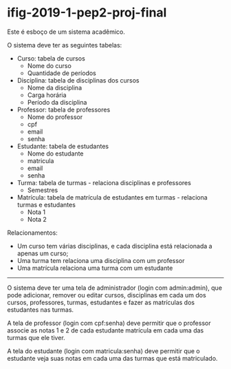 # ifig-2019-1-pep2-proj-final

Este é esboço de um sistema acadêmico.

O sistema deve ter as seguintes tabelas:
- Curso: tabela de cursos
  - Nome do curso
  - Quantidade de períodos
- Disciplina: tabela de disciplinas dos cursos
  - Nome da disciplina
  - Carga horária
  - Período da disciplina
- Professor: tabela de professores
  - Nome do professor
  - cpf
  - email
  - senha
- Estudante: tabela de estudantes
  - Nome do estudante
  - matricula
  - email
  - senha
- Turma: tabela de turmas - relaciona disciplinas e professores
  - Semestres
- Matrícula: tabela de matrícula de estudantes em turmas - relaciona turmas e estudantes
  - Nota 1
  - Nota 2

Relacionamentos:
- Um curso tem várias disciplinas, e cada disciplina está relacionada a apenas um curso;
- Uma turma tem relaciona uma disciplina com um professor
- Uma matrícula relaciona uma turma com um estudante

----

O sistema deve ter uma tela de administrador (login com admin:admin), que pode adicionar, remover ou editar cursos, disciplinas em cada um dos cursos, professores, turmas, estudantes e fazer as matrículas dos estudantes nas turmas.

A tela de professor (login com cpf:senha) deve permitir que o professor associe as notas 1 e 2 de cada estudante matrícula em cada uma das turmas que ele tiver.

A tela do estudante (login com matricula:senha) deve permitir que o estudante veja suas notas em cada uma das turmas que está matriculado.
